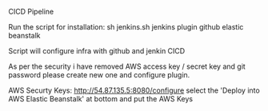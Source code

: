 CICD Pipeline 

Run the script  for installation:
sh jenkins.sh
  jenkins
  plugin 
    github
    elastic beanstalk

Script will configure  infra with github and jenkin CICD 

As per the security i have removed AWS access key / secret key and git password please create new one and configure plugin.

AWS Securty Keys:
http://54.87.135.5:8080/configure
select the 'Deploy into AWS Elastic Beanstalk' at bottom and put the AWS Keys




    
